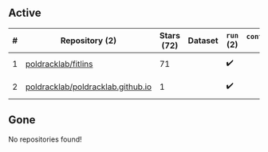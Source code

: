 ## Active
| # | Repository (2) | Stars (72) | Dataset | `run` (2) | `containers-run` | Last Modified |
| --- | --- | --- | --- | --- | --- | --- |
| 1 | [poldracklab/fitlins](https://github.com/poldracklab/fitlins) | 71 |  | :heavy_check_mark: |  | 2024-04-11 22:18:46+00:00 |
| 2 | [poldracklab/poldracklab.github.io](https://github.com/poldracklab/poldracklab.github.io) | 1 |  | :heavy_check_mark: |  | 2024-05-14 22:24:46+00:00 |

## Gone
No repositories found!
